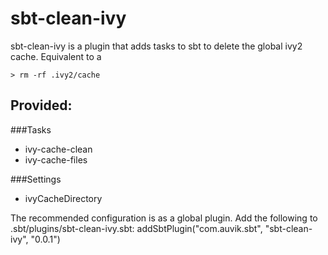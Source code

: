 sbt-clean-ivy
=============

sbt-clean-ivy is a plugin that adds tasks to sbt to delete the global ivy2 cache. Equivalent to a 

    > rm -rf .ivy2/cache

Provided: 
---------

###Tasks
- ivy-cache-clean
- ivy-cache-files

###Settings
- ivyCacheDirectory

The recommended configuration is as a global plugin. Add the following to .sbt/plugins/sbt-clean-ivy.sbt: 
addSbtPlugin("com.auvik.sbt", "sbt-clean-ivy", "0.0.1")